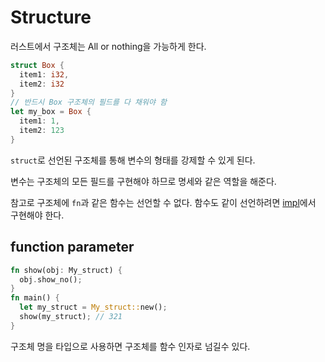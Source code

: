 # Structure

러스트에서 구조체는 All or nothing을 가능하게 한다.

```rs
struct Box {
  item1: i32,
  item2: i32
}
// 반드시 Box 구조체의 필드를 다 채워야 함
let my_box = Box {
  item1: 1,
  item2: 123
}
```

`struct`로 선언된 구조체를 통해 변수의 형태를 강제할 수 있게 된다.

변수는 구조체의 모든 필드를 구현해야 하므로 명세와 같은 역할을 해준다.

참고로 구조체에 `fn`과 같은 함수는 선언할 수 없다. 함수도 같이 선언하려면 [impl](./impl.md)에서 구현해야 한다.

## function parameter

```rs
fn show(obj: My_struct) {
  obj.show_no();
}
fn main() {
  let my_struct = My_struct::new();
  show(my_struct); // 321
}
```

구조체 명을 타입으로 사용하면 구조체를 함수 인자로 넘길수 있다.
